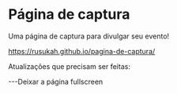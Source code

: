 # Página de captura
Uma página de captura para divulgar seu evento!


 https://rusukah.github.io/pagina-de-captura/
 
 Atualizações que precisam ser feitas:
 
 ---Deixar a página fullscreen

